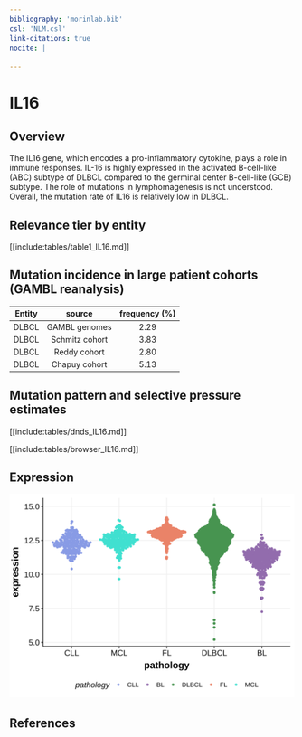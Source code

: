 ```yaml
---
bibliography: 'morinlab.bib'
csl: 'NLM.csl'
link-citations: true
nocite: |
  
---
```

# IL16

## Overview

The IL16 gene, which encodes a pro-inflammatory cytokine, plays a role in immune responses. IL-16 is highly expressed in the activated B-cell-like (ABC) subtype of DLBCL compared to the germinal center B-cell-like (GCB) subtype. The role of mutations in lymphomagenesis is not understood. Overall, the mutation rate of IL16 is relatively low in DLBCL.

## Relevance tier by entity

[[include:tables/table1_IL16.md]]

## Mutation incidence in large patient cohorts (GAMBL reanalysis)

|Entity|source        |frequency (%)|
|:------:|:--------------:|:-------------:|
|DLBCL |GAMBL genomes |2.29         |
|DLBCL |Schmitz cohort|3.83         |
|DLBCL |Reddy cohort  |2.80         |
|DLBCL |Chapuy cohort |5.13         |

## Mutation pattern and selective pressure estimates

[[include:tables/dnds_IL16.md]]



[[include:tables/browser_IL16.md]]

## Expression
![](images/gene_expression/IL16_by_pathology.svg)

<!-- FLAGGED FOR TIER 2 -->

<!-- ORIGIN: Unknown -->

## References
